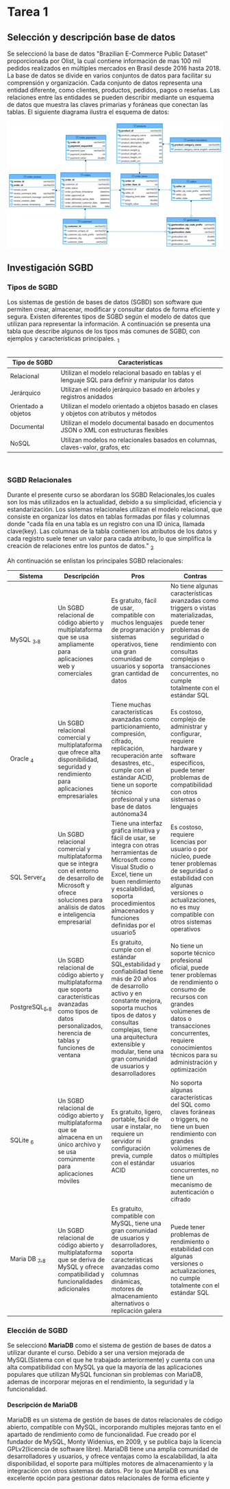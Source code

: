 # Tarea 1


## Selección y descripción base de datos  

Se seleccionó la base de datos "Brazilian E-Commerce Public Dataset" proporcionada por Olist, la cual contiene información de mas 100 mil pedidos realizados en múltiples mercados en Brasil desde 2016 hasta 2018. La base de datos se divide en varios conjuntos de datos para facilitar su comprensión y organización. Cada conjunto de datos representa una entidad diferente, como clientes, productos, pedidos, pagos o reseñas. Las relaciones entre las entidades se pueden describir mediante un esquema de datos que muestra las claves primarias y foráneas que conectan las tablas. El siguiente diagrama ilustra el esquema de datos:

![Esquema base de datos](https://github.com/xDiegoCruz15/MCD-BDR/blob/master/Tarea1/Imagenes/ERD.png?raw=true)



## Investigación SGBD

### Tipos de SGBD
Los sistemas de gestión de bases de datos (SGBD) son software que permiten crear, almacenar, modificar y consultar datos de forma eficiente y segura. Existen diferentes tipos de SGBD según el modelo de datos que utilizan para representar la información. A continuación se presenta una tabla que describe algunos de los tipos más comunes de SGBD, con ejemplos y características principales. [<sub>1</sub>](https://es.wikipedia.org/wiki/Sistema_de_gesti%C3%B3n_de_bases_de_datos)
<br>
<br>

| Tipo de SGBD        | Características                                                                                     |
|---------------------|-----------------------------------------------------------------------------------------------------|
| Relacional          | Utilizan el modelo relacional basado en tablas y el lenguaje SQL para definir y manipular los datos |
| Jerárquico          | Utilizan el modelo jerárquico basado en árboles y registros anidados                                |
| Orientado a objetos | Utilizan el modelo orientado a objetos basado en clases y objetos con atributos y métodos           |
| Documental          | Utilizan el modelo documental basado en documentos JSON o XML con estructuras flexibles             |
| NoSQL               | Utilizan modelos no relacionales basados en columnas, claves-valor, grafos, etc                     |

<br>

### SGBD Relacionales

Durante el presente curso se abordaran los SGBD Relacionales,los cuales son los más utilizados en la actualidad, debido a su simplicidad, eficiencia y estandarización. Los sistemas relacionales utilizan el modelo relacional, que consiste en organizar los datos en tablas formadas por filas y columnas donde "cada fila en una tabla es un registro con una ID única, llamada clave(key). Las columnas de la tabla contienen los atributos de los datos y cada registro suele tener un valor para cada atributo, lo que simplifica la creación de relaciones entre los puntos de datos." [<sub>2</sub>](https://www.oracle.com/mx/database/what-is-a-relational-database/)


Ah continuación se enlistan los principales SGBD relacionales:
<br>

| Sistema    | Descripción                                                                                                                                                                   | Pros                                                                                                                                                                                                                                                 | Contras                                                                                                                                                                                                                                        |
|------------|-------------------------------------------------------------------------------------------------------------------------------------------------------------------------------|------------------------------------------------------------------------------------------------------------------------------------------------------------------------------------------------------------------------------------------------------|------------------------------------------------------------------------------------------------------------------------------------------------------------------------------------------------------------------------------------------------|
| MySQL  [<sub>3</sub>](https://codigosql.top/ventajas-y-desventajas-de-mysql/),[<sub>8</sub>](https://medium.com/devopslatam/vale-la-pena-aprender-mysql-en-el-2022-a99cf931cf9b) | Un SGBD relacional de código abierto y multiplataforma que se usa ampliamente para aplicaciones web y comerciales                                                             | Es gratuito, fácil de usar, compatible con muchos lenguajes de programación y sistemas operativos, tiene una gran comunidad de usuarios y soporta gran cantidad de datos                                                                             | No tiene algunas características avanzadas como triggers o vistas materializadas, puede tener problemas de seguridad o rendimiento con consultas complejas o transacciones concurrentes, no cumple totalmente con el estándar SQL              |
| Oracle   [<sub>4</sub>](https://es.wikipedia.org/wiki/Oracle_Database)  | Un SGBD relacional comercial y multiplataforma que ofrece alta disponibilidad, seguridad y rendimiento para aplicaciones empresariales                                        | Tiene muchas características avanzadas como particionamiento, compresión, cifrado, replicación, recuperación ante desastres, etc., cumple con el estándar ACID, tiene un soporte técnico profesional y una base de datos autónoma34                  | Es costoso, complejo de administrar y configurar, requiere hardware y software específicos, puede tener problemas de compatibilidad con otros sistemas o lenguajes                                                                             |
| SQL Server[<sub>4</sub>](https://es.wikipedia.org/wiki/Microsoft_SQL_Server) | Un SGBD relacional comercial y multiplataforma que se integra con el entorno de desarrollo de Microsoft y ofrece soluciones para análisis de datos e inteligencia empresarial | Tiene una interfaz gráfica intuitiva y fácil de usar, se integra con otras herramientas de Microsoft como Visual Studio o Excel, tiene un buen rendimiento y escalabilidad, soporta procedimientos almacenados y funciones definidas por el usuario5 | Es costoso, requiere licencias por usuario o por núcleo, puede tener problemas de seguridad o estabilidad con algunas versiones o actualizaciones, no es muy compatible con otros sistemas operativos                                          |
| PostgreSQL[<sub>5</sub>](https://www.todopostgresql.com/ventajas-y-desventajas-de-postgresql/),[<sub>8</sub>](https://medium.com/devopslatam/vale-la-pena-aprender-mysql-en-el-2022-a99cf931cf9b)| Un SGBD relacional de código abierto y multiplataforma que soporta características avanzadas como tipos de datos personalizados, herencia de tablas y funciones de ventana    | Es gratuito, cumple con el estándar SQL,estabilidad y confiabilidad tiene más de 20 años de desarrollo activo y en constante mejora, soporta muchos tipos de datos y consultas complejas, tiene una arquitectura extensible y modular, tiene una gran comunidad de usuarios y desarrolladores                                                    | No tiene un soporte técnico profesional oficial, puede tener problemas de rendimiento o consumo de recursos con grandes volúmenes de datos o transacciones concurrentes, requiere conocimientos técnicos para su administración y optimización |
| SQLite   [<sub>6</sub>](https://sqlite.org/index.html)  | Un SGBD relacional de código abierto y multiplataforma que se almacena en un único archivo y se usa comúnmente para aplicaciones móviles                                      | Es gratuito, ligero, portable, fácil de usar e instalar, no requiere un servidor ni configuración previa, cumple con el estándar ACID                                                                                                                | No soporta algunas características del SQL como claves foráneas o triggers, no tiene un buen rendimiento con grandes volúmenes de datos o múltiples usuarios concurrentes, no tiene un mecanismo de autenticación o cifrado                    |
| Maria DB [<sub>7</sub>](https://mariadb.org/es/#historia),[<sub>8</sub>](https://medium.com/devopslatam/vale-la-pena-aprender-mysql-en-el-2022-a99cf931cf9b)  | Un SGBD relacional de código abierto y multiplataforma que se deriva de MySQL y ofrece compatibilidad y funcionalidades adicionales                                           | Es gratuito, compatible con MySQL, tiene una gran comunidad de usuarios y desarrolladores, soporta características avanzadas como columnas dinámicas, motores de almacenamiento alternativos o replicación galera                                |Puede tener problemas de rendimiento o estabilidad con algunas versiones o actualizaciones, no cumple totalmente con el estándar SQL                                                          |




### Elección de SGBD

Se seleccionó **MariaDB** como el sistema de gestión de bases de datos a utilizar  durante el curso. Debido a ser una version mejorada de MySQL(Sistema con el que he trabajado anteriormente) y cuenta con una alta compatibilidad con MySQL ya que la mayoría de las aplicaciones populares que utilizan MySQL funcionan sin problemas con MariaDB, ademas de incorporar mejoras en el rendimiento, la seguridad y la funcionalidad. 

#### Descripción de MariaDB

MariaDB  es un sistema de gestión de bases de datos relacionales de código abierto, compatible con MySQL, incorporando multiples mejoras tanto en el apartado de rendimiento como de funcionalidad. Fue creado por el fundador de MySQL, Monty Widenius, en 2009, y se publica bajo la licencia GPLv2(licencia de software libre). MariaDB tiene una amplia comunidad de desarrolladores y usuarios, y ofrece ventajas como la escalabilidad, la alta disponibilidad, el soporte para múltiples motores de almacenamiento y la integración con otros sistemas de datos. Por lo que MariaDB es una excelente opción para gestionar datos relacionales de forma eficiente y 
